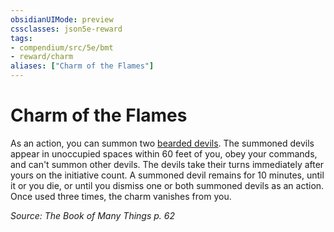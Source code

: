 ```yaml
---
obsidianUIMode: preview
cssclasses: json5e-reward
tags:
- compendium/src/5e/bmt
- reward/charm
aliases: ["Charm of the Flames"]
---
```

# Charm of the Flames

As an action, you can summon two [bearded devils](2-Mechanics/CLI/bestiary/fiend/bearded-devil.md). The summoned devils appear in unoccupied spaces within 60 feet of you, obey your commands, and can't summon other devils. The devils take their turns immediately after yours on the initiative count. A summoned devil remains for 10 minutes, until it or you die, or until you dismiss one or both summoned devils as an action. Once used three times, the charm vanishes from you.

*Source: The Book of Many Things p. 62*